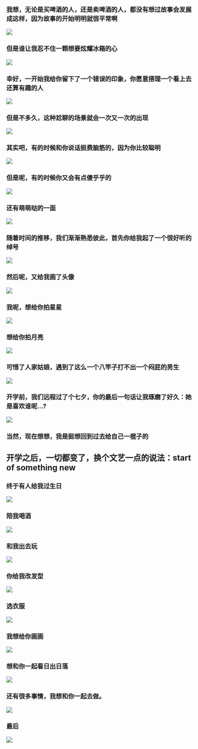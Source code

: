 ### 我想，无论是买啤酒的人，还是卖啤酒的人，都没有想过故事会发展成这样，因为故事的开始明明就很平常啊  
![](assets/1.jpg)  
### 但是谁让我忍不住一颗想要炫耀冰箱的心  
![](assets/2.jpg)  
### 幸好，一开始我给你留下了一个错误的印象，你愿意搭理一个看上去还算有趣的人  
![](assets/3.jpg)  
### 但是不多久，这种尬聊的场景就会一次又一次的出现  
![](assets/4.jpg)  
### 其实吧，有的时候和你说话挺费脑筋的，因为你比较聪明  
![](assets/5.jpg)  
### 但是呢，有的时候你又会有点傻乎乎的  
![](assets/6.jpg)  
### 还有萌萌哒的一面  
![](assets/7.jpg)  
### 随着时间的推移，我们渐渐熟悉彼此，首先你给我起了一个很好听的绰号  
![](assets/8.jpg)  
### 然后呢，又给我画了头像  
![](assets/9.jpg)  
### 我呢，想给你拍星星  
![](assets/10.jpg)  
### 想给你拍月亮  
![](assets/11.jpg)  
### 可惜了人家姑娘，遇到了这么一个八竿子打不出一个闷屁的男生  
![](assets/12.jpg)  
### 开学前，我们远程过了个七夕，你的最后一句话让我琢磨了好久：她是喜欢谁呢...?  
![](assets/13.jpg)  
### 当然，现在想想，我是挺想回到过去给自己一棍子的  


## 开学之后，一切都变了，换个文艺一点的说法：start of something new  
### 终于有人给我过生日  
![](assets/14.jpg)  
### 陪我喝酒  
![](assets/15.jpg)  
### 和我出去玩  
![](assets/16.jpg)  
### 你给我改发型  
![](assets/17.jpg)  
### 选衣服  
![](assets/18.jpg)  
### 我想给你画画  
![](assets/19.jpg)  
### 想和你一起看日出日落  
![](assets/20.jpg)  

### 还有很多事情，我想和你一起去做。  
![](assets/21.gif)  

### 最后  
![](assets/22.jpg)  